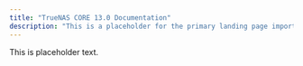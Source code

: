 ```yaml
---
title: "TrueNAS CORE 13.0 Documentation"
description: "This is a placeholder for the primary landing page imported from symlinked docs branches."
---
```


This is placeholder text.
